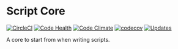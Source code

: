 
# Script Core

[![CircleCI](https://circleci.com/gh/LowieHuyghe/script-core.svg?style=svg)](https://circleci.com/gh/LowieHuyghe/script-core)
[![Code Health](https://landscape.io/github/LowieHuyghe/script-core/master/landscape.svg?style=flat)](https://landscape.io/github/LowieHuyghe/script-core/master)
[![Code Climate](https://codeclimate.com/github/LowieHuyghe/script-core/badges/gpa.svg)](https://codeclimate.com/github/LowieHuyghe/script-core)
[![codecov](https://codecov.io/gh/LowieHuyghe/script-core/branch/master/graph/badge.svg)](https://codecov.io/gh/LowieHuyghe/script-core)
[![Updates](https://pyup.io/repos/github/LowieHuyghe/script-core/shield.svg)](https://pyup.io/repos/github/LowieHuyghe/script-core/)

A core to start from when writing scripts.
